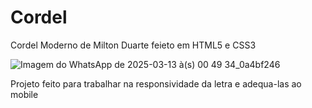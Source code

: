 # Cordel
Cordel Moderno de Milton Duarte feieto em HTML5 e CSS3

![Imagem do WhatsApp de 2025-03-13 à(s) 00 49 34_0a4bf246](https://github.com/user-attachments/assets/9bc618ad-d11d-4d30-828b-a5afab266768)

Projeto feito para trabalhar na responsividade da letra e adequa-las ao mobile
